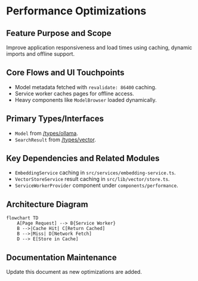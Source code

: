 # Performance Optimizations

## Feature Purpose and Scope

Improve application responsiveness and load times using caching, dynamic imports and offline support.

## Core Flows and UI Touchpoints

- Model metadata fetched with `revalidate: 86400` caching.
- Service worker caches pages for offline access.
- Heavy components like `ModelBrowser` loaded dynamically.

## Primary Types/Interfaces

- `Model` from [/types/ollama](../../types/ollama).
- `SearchResult` from [/types/vector](../../types/vector).

## Key Dependencies and Related Modules

- `EmbeddingService` caching in `src/services/embedding-service.ts`.
- `VectorStoreService` result caching in `src/lib/vector/store.ts`.
- `ServiceWorkerProvider` component under `components/performance`.

## Architecture Diagram

```mermaid
flowchart TD
    A[Page Request] --> B{Service Worker}
    B -->|Cache Hit| C[Return Cached]
    B -->|Miss| D[Network Fetch]
    D --> E[Store in Cache]
```

## Documentation Maintenance

Update this document as new optimizations are added.
